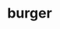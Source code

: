 ---
title: burger
unicode_regular: \ea74
unicode_bold: \ea73
unicode_solid: \ea75
unicode_brand: 
---